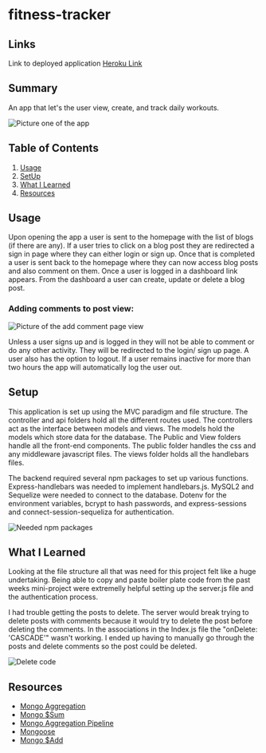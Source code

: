 # fitness-tracker


## Links
Link to deployed application [Heroku Link](https://calm-ridge-18618.herokuapp.com/)

## Summary
An app that let's the user view, create, and track daily workouts. 

![Picture one of the app](pictures/app-view.png)

## Table of Contents
1. [Usage](#usage)
2. [SetUp](#setup)
3. [What I Learned](#what-i-learned)
4. [Resources](#resources)

## Usage
Upon opening the app a user is sent to the homepage with the list of blogs (if there are any). If a user tries to click on a blog post they are redirected a sign in page where they can either login or sign up. Once that is completed a user is sent back to the homepage where they can now access blog posts and also comment on them. Once a user is logged in a dashboard link appears. From the dashboard a user can create, update or delete a blog post. 

### Adding comments to post view: 
![Picture of the add comment page view](pictures/adding-comments.png)

Unless a user signs up and is logged in they will not be able to comment or do any other activity. They will be redirected to the login/ sign up page.  A user also has the option to logout. If a user remains inactive for more than two hours the app will automatically log the user out. 

## Setup
This application is set up using the MVC paradigm and file structure. The controller and api folders hold all the different routes used. The controllers act as the interface between models and views. The models hold the models which store data for the database. The Public and View folders handle all the front-end components. The public folder handles the css and any middleware javascript files. The views folder holds all the handlebars files.

The backend required several npm packages to set up various functions. Express-handlebars was needed to implement handlebars.js. MySQL2 and Sequelize were needed to connect to the database. Dotenv for the environment variables, bcrypt to hash passwords, and express-sessions and connect-session-sequeliza for authentication. 

![Needed npm packages](pictures/needed-packs.png)

## What I Learned
Looking at the file structure all that was need for this project felt like a huge undertaking. Being able to copy and paste boiler plate code from the past weeks mini-project were extremelly helpful setting up the server.js file and the authentication process. 

I had trouble getting the posts to delete. The server would break trying to delete posts with comments because it would try to delete the post before deleting the comments. In the associations in the Index.js file the "onDelete: 'CASCADE'" wasn't working. I ended up having to manually go through the posts and delete comments so the post could be deleted.

![Delete code](pictures/delete-work-around.png)

## Resources
* [Mongo Aggregation](https://docs.mongodb.com/manual/aggregation/)
* [Mongo $Sum](https://docs.mongodb.com/manual/reference/operator/aggregation/sum/)
* [Mongo Aggregation Pipeline](hhttps://docs.mongodb.com/manual/meta/aggregation-quick-reference/#std-label-aggregation-expressions)
* [Mongoose](https://mongoosejs.com/docs/2.7.x/docs/updating-documents.html) 
* [Mongo $Add](https://docs.mongodb.com/manual/reference/operator/aggregation/addFields/) 